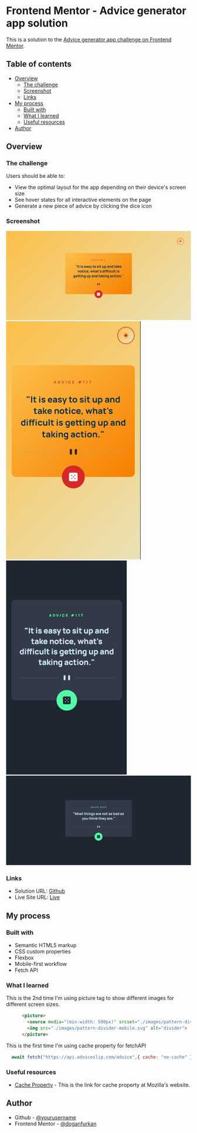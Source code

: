# Frontend Mentor - Advice generator app solution

This is a solution to the [Advice generator app challenge on Frontend Mentor](https://www.frontendmentor.io/challenges/advice-generator-app-QdUG-13db).

## Table of contents

- [Overview](#overview)
  - [The challenge](#the-challenge)
  - [Screenshot](#screenshot)
  - [Links](#links)
- [My process](#my-process)
  - [Built with](#built-with)
  - [What I learned](#what-i-learned)
  - [Useful resources](#useful-resources)
- [Author](#author)

## Overview

### The challenge

Users should be able to:

- View the optimal layout for the app depending on their device's screen size
- See hover states for all interactive elements on the page
- Generate a new piece of advice by clicking the dice icon

### Screenshot

![Desktop](./images/ss-light.png)
![Mobile](./images/ss-light-mobile.png)
![Mobile](./images/ssmobil.png)
![Desktop](./images/ss.png)


### Links

- Solution URL: [Github](https://github.com/doganfurkan/advice-generator-app-main)
- Live Site URL: [Live](https://doganfurkan.github.io/advice-generator-app-main)

## My process

### Built with

- Semantic HTML5 markup
- CSS custom properties
- Flexbox
- Mobile-first workflow
- Fetch API

### What I learned

This is the 2nd time I'm using picture tag to show different images for different screen sizes.

```html
      <picture>
        <source media="(min-width: 500px)" srcset="./images/pattern-divider-desktop.svg">
        <img src="./images/pattern-divider-mobile.svg" alt="divider">
      </picture>
```

This is the first time I'm using cache property for fetchAPI

```js
  await fetch("https://api.adviceslip.com/advice",{ cache: "no-cache" })
```


### Useful resources

- [Cache Property](https://developer.mozilla.org/en-US/docs/Web/API/Request/cache) - This is the link for cache property at Mozilla's website.

## Author

- Github - [@yourusername](https://www.github.com/doganfurkan)
- Frontend Mentor - [@doganfurkan](https://www.frontendmentor.io/profile/doganfurkan)
